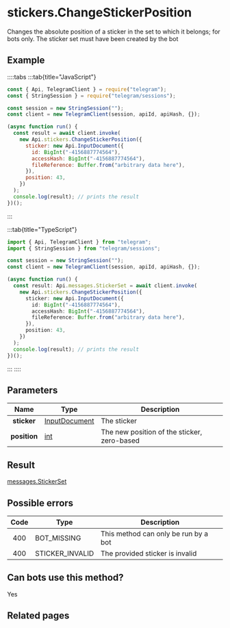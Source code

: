 # stickers.ChangeStickerPosition

Changes the absolute position of a sticker in the set to which it belongs; for bots only. The sticker set must have been created by the bot

## Example

::::tabs
:::tab{title="JavaScript"}

```js
const { Api, TelegramClient } = require("telegram");
const { StringSession } = require("telegram/sessions");

const session = new StringSession("");
const client = new TelegramClient(session, apiId, apiHash, {});

(async function run() {
  const result = await client.invoke(
    new Api.stickers.ChangeStickerPosition({
      sticker: new Api.InputDocument({
        id: BigInt("-4156887774564"),
        accessHash: BigInt("-4156887774564"),
        fileReference: Buffer.from("arbitrary data here"),
      }),
      position: 43,
    })
  );
  console.log(result); // prints the result
})();
```

:::

:::tab{title="TypeScript"}

```ts
import { Api, TelegramClient } from "telegram";
import { StringSession } from "telegram/sessions";

const session = new StringSession("");
const client = new TelegramClient(session, apiId, apiHash, {});

(async function run() {
  const result: Api.messages.StickerSet = await client.invoke(
    new Api.stickers.ChangeStickerPosition({
      sticker: new Api.InputDocument({
        id: BigInt("-4156887774564"),
        accessHash: BigInt("-4156887774564"),
        fileReference: Buffer.from("arbitrary data here"),
      }),
      position: 43,
    })
  );
  console.log(result); // prints the result
})();
```

:::
::::

## Parameters

|     Name     | Type                                                          | Description                                 |
| :----------: | ------------------------------------------------------------- | ------------------------------------------- |
| **sticker**  | [InputDocument](https://core.telegram.org/type/InputDocument) | The sticker                                 |
| **position** | [int](https://core.telegram.org/type/int)                     | The new position of the sticker, zero-based |

## Result

[messages.StickerSet](https://core.telegram.org/type/messages.StickerSet)

## Possible errors

| Code | Type            | Description                          |
| :--: | --------------- | ------------------------------------ |
| 400  | BOT_MISSING     | This method can only be run by a bot |
| 400  | STICKER_INVALID | The provided sticker is invalid      |

## Can bots use this method?

Yes

## Related pages
